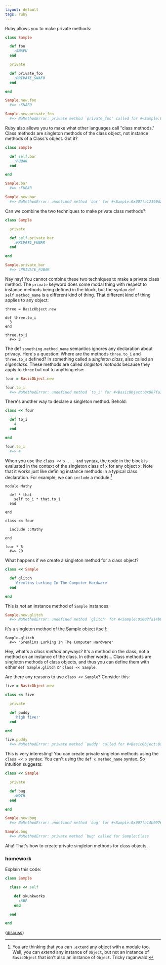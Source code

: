 ```yaml
---
layout: default
tags: ruby
---
```


Ruby allows you to make private methods:

```ruby
class Sample

  def foo
    :SNAFU
  end

  private

  def private_foo
    :PRIVATE_SNAFU
  end

end

Sample.new.foo
  #=> :SNAFU

Sample.new.private_foo
  #=> NoMethodError: private method `private_foo' called for #<Sample:0x007fa12192e130>
```

Ruby also allows you to make what other languages call "class methods." Class methods are singleton methods of the class object, not instance methods of a Class's object. Got it?

```ruby
class Sample

  def self.bar
    :FUBAR
  end

end

Sample.bar
  #=> :FUBAR

Sample.new.bar
  #=> NoMethodError: undefined method `bar' for #<Sample:0x007fa12190d2a0>
```

Can we combine the two techniques to make private class methods?:

```ruby
class Sample

  private

  def self.private_bar
    :PRIVATE_FUBAR
  end

end

Sample.private_bar
  #=> :PRIVATE_FUBAR
```

Nay nay! You cannot combine these two techniques to make a private class method. The `private` keyword does some modal thing with respect to instance methods being defined in the block, but the syntax `def self.method_name` is a different kind of thing. That different kind of thing applies to any object:

```
three = BasicObject.new

def three.to_i
  3
end

three.to_i
  #=> 3
```

The def `something.method_name` semantics ignores any declaration about privacy. Here's a question: Where are the methods `three.to_i` and `three.to_s` defined? In something called a *singleton class*, also called an *eigenclass*. These methods are called *singleton methods* because they apply to `three` but not to anything else:

```ruby
four = BasicObject.new

four.to_i
  #=> NoMethodError: undefined method `to_i' for #<BasicObject:0x007fa121856d20>
```

There's another way to declare a singleton method. Behold:

```ruby
class << four

  def to_i
    4
  end

end

four.to_i
  #=> 4
```

When you use the `class << x ... end` syntax, the code in the block is evaluated in the context of the singleton class of `x` for any object x. Note that it works just like defining instance methods in a typical class declaration. For example, we can `include` a module:[^extend]

```
module Mathy

  def * that
    self.to_i * that.to_i
  end

end

class << four

  include ::Mathy

end

four * 5
  #=> 20
```

[^extend]: You are thinking that you can `.extend` any object with a module too. Well, you can *extend* any instance of `Object`, but not an instance of `BasicObject` that isn't also an instance of `Object`. Tricky raganwald!

What happens if we create a singleton method for a class object?

```ruby
class << Sample

  def glitch
    'Gremlins Lurking In The Computer Hardware'
  end

end
```

This is *not* an instance method of `Sample` instances:

```ruby
Sample.new.glitch
  #=> NoMethodError: undefined method `glitch' for #<Sample:0x007fa14b0c3340>
```

It's a singleton method of the Sample object itself:

```
Sample.glitch
  #=> "Gremlins Lurking In The Computer Hardware"
```

Hey, what's a *class method* anyways? It's a method on the class, not a method on an instance of the class. In other words... Class methods are singleton methods of class objects, and thus you can define them with either `def Sample.glitch` or `class << Sample`.

Are there any reasons to use `class << Sample`? Consider this:

```ruby
five = BasicObject.new

class << five

  private

  def puddy
    'high five!'
  end

end

five.puddy
  #=> NoMethodError: private method `puddy' called for #<BasicObject:0x007fa14a0279c8>
```

This is very interesting! You can create private singleton methods using the `class << x` syntax. You can't using the `def x.method_name` syntax. So intuition suggests:

```ruby
class << Sample

  private

  def bug
    :MOTH
  end

end

Sample.new.bug
  #=> NoMethodError: undefined method `bug' for #<Sample:0x007fa14b0976c8>

Sample.bug
  #=> NoMethodError: private method `bug' called for Sample:Class
```

Aha! That's how to create private singleton methods for class objects.

### homework

Explain this code:

```ruby
class Sample

  class << self

    def skunkworks
      :ADP
    end

  end

end
```

([discuss](http://www.reddit.com/r/ruby/comments/1xm50i/private_methods_in_ruby/))